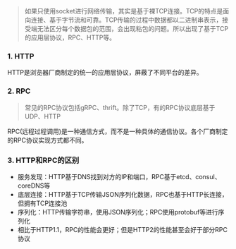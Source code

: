 > 如果只使用socket进行网络传输，其实是基于裸TCP连接。TCP的特点是面向连接、基于字节流和可靠。TCP传输的过程中数据都以二进制串表示，接受端无法区分每个数据包的范围，会出现粘包的问题。所以出现了基于TCP的应用层协议，RPC、HTTP等。

### 1. HTTP

HTTP是浏览器厂商制定的统一的应用层协议，屏蔽了不同平台的差异。

### 2. RPC

> 常见的RPC协议包括gRPC、thrift。除了TCP，有的RPC协议底层基于UDP、HTTP

RPC(远程过程调用)是一种通信方式，而不是一种具体的通信协议。各个厂商制定的RPC协议实现方式都不同。

### 3. HTTP和RPC的区别

- 服务发现：HTTP基于DNS找到对方的IP和端口，RPC基于etcd、consul、coreDNS等
- 底层连接：HTTP基于TCP传输JSON序列化数据，RPC也基于HTTP长连接，但拥有TCP连接池
- 序列化：HTTP传输字符串，使用JSON序列化；RPC使用protobuf等进行序列化
- 相比于HTTP1.1，RPC的性能会更好；但是HTTP2的性能甚至会好于部分RPC协议

